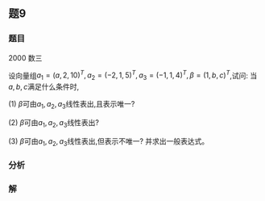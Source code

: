 ## 题9
### 题目
2000 数三 

设向量组${a}_{1} = {( a,2,{10}) }^{T},{a}_{2} = {( -2,1,5) }^{T},{a}_{3} = {( -1,1,4) }^{T},\beta  = {( 1, b, c) }^{T}$,试问: 当$a, b, c$满足什么条件时,

(1) $\beta$可由${a}_{1},{a}_{2},{a}_{3}$线性表出,且表示唯一?

(2) $\beta$可由${a}_{1},{a}_{2},{a}_{3}$线性表出?

(3) $\beta$可由${a}_{1},{a}_{2},{a}_{3}$线性表出,但表示不唯一? 并求出一般表达式。
### 分析

### 解